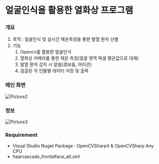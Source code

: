 # 얼굴인식을 활용한 열화상 프로그램

### 개요
1. 목적 : 얼굴인식 및 실시간 체온측정을 통한 발열 환자 선별
2. 기능
   1) Opencv를  활용한  얼굴인식
   2) 열화상 카메라를 통한 체온 측정(얼굴 영역 픽셀 평균값으로 대체)
   3) 발열 환자 감지 시 알림(경보음, 아이콘)
   4) 검출된 각 인물별 데이터 저장 및 출력

### 메인 화면
![Picture2](https://github.com/kkt8282/SeokTaeJi/assets/63182249/ed199eda-1a1c-411b-b33b-d36e29e25a23)

### 정보
![Picture3](https://github.com/kkt8282/SeokTaeJi/assets/63182249/c58b1953-4eed-495a-9e03-50e10330d606)

### Requirement
* Visual Studio Nuget Package : OpenCVSharp4 & OpenCVSharp Any CPU
* haarcascade_frontalface_alt.xml
